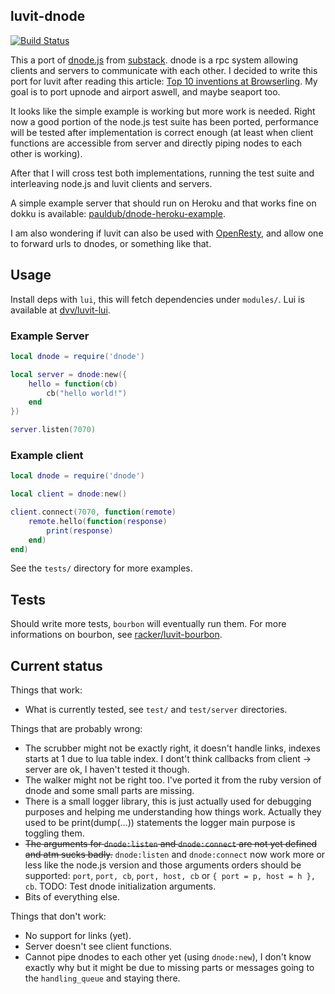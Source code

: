 ## luvit-dnode

[![Build Status](https://travis-ci.org/pauldub/luvit-dnode.svg?branch=master)](https://travis-ci.org/pauldub/luvit-dnode)

This a port of [dnode.js](https://github.com/substack/dnode) from [substack](http://substack.net/). dnode is a rpc system allowing clients and servers to communicate with each other.  I decided to write this port for luvit after reading this article: [Top 10 inventions at Browserling](www.catonmat.net/blog/top-10-browserling-inventions/). My goal is to port upnode and airport aswell, and maybe seaport too.

It looks like the simple example is working but more work is needed. Right now a good portion of the node.js test suite has been ported, performance will be tested after implementation is correct enough (at least when client functions are accessible from server and directly piping nodes to each other is working). 

After that I will cross test both implementations, running the test suite and interleaving node.js and luvit clients and servers.

A simple example server that should run on Heroku and that works fine on dokku is available: [pauldub/dnode-heroku-example](https://github.com/pauldub/dnode-heroku-example).

I am also wondering if luvit can also be used with [OpenResty](http://openresty.org), and allow one to forward urls to dnodes, or something like that.

## Usage

Install deps with `lui`, this will fetch dependencies under `modules/`. Lui is available at [dvv/luvit-lui](https://github.com/dvv/luvit-lui).

### Example Server

```lua
local dnode = require('dnode')

local server = dnode:new({
	hello = function(cb)
		cb("hello world!")
	end
})

server.listen(7070)
```

### Example client

```lua
local dnode = require('dnode')

local client = dnode:new()

client.connect(7070, function(remote)
	remote.hello(function(response)
		print(response)
	end)
end)
```

See the `tests/` directory for more examples.

## Tests

Should write more tests, `bourbon` will eventually run them. For more informations on bourbon, see [racker/luvit-bourbon](https://github.com/racker/luvit-bourbon).

## Current status

Things that work:

- What is currently tested, see `test/` and `test/server` directories.

Things that are probably wrong:

- The scrubber might not be exactly right, it doesn't handle links, indexes starts at 1 due to lua table index. I dont't think callbacks from client -> server are ok, I haven't tested it though.
- The walker might not be right too. I've ported it from the ruby version of dnode and some small parts are missing.
- There is a small logger library, this is just actually used for debugging purposes and helping me understanding how things work. Actually they used to be print(dump(...)) statements the logger main purpose is toggling them.
- ~~The arguments for `dnode:listen` and `dnode:connect` are not yet defined and atm sucks badly.~~ `dnode:listen` and `dnode:connect` now work more or less like the node.js version and those arguments orders should be supported: `port`, `port, cb`, `port, host, cb` or `{ port = p, host = h }, cb`. TODO: Test dnode initialization arguments.
- Bits of everything else.

Things that don't work:

- No support for links (yet).
- Server doesn't see client functions.
- Cannot pipe dnodes to each other yet (using `dnode:new`), I don't know exactly why but it might be due to missing parts or messages going to the `handling_queue` and staying there.

